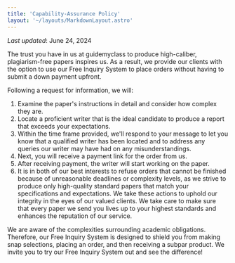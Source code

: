 ```yaml
---
title: 'Capability-Assurance Policy'
layout: '~/layouts/MarkdownLayout.astro'
---
```


_Last updated_: June 24, 2024

The trust you have in us at guidemyclass to produce high-caliber, plagiarism-free papers inspires us. As a result, we provide our clients with the option to use our Free Inquiry System to place orders without having to submit a down payment upfront.  

Following a request for information, we will:  

1. Examine the paper's instructions in detail and consider how complex they are.
2. Locate a proficient writer that is the ideal candidate to produce a report that exceeds your expectations.
3. Within the time frame provided, we'll respond to your message to let you know that a qualified writer has been located and to address any queries our writer may have had on any misunderstandings.
4. Next, you will receive a payment link for the order from us.
5. After receiving payment, the writer will start working on the paper.
6. It is in both of our best interests to refuse orders that cannot be finished because of unreasonable deadlines or complexity levels, as we strive to produce only high-quality standard papers that match your specifications and expectations. We take these actions to uphold our integrity in the eyes of our valued clients. We take care to make sure that every paper we send you lives up to your highest standards and enhances the reputation of our service.

We are aware of the complexities surrounding academic obligations. Therefore, our Free Inquiry System is designed to shield you from making snap selections, placing an order, and then receiving a subpar product. We invite you to try our Free Inquiry System out and see the difference!